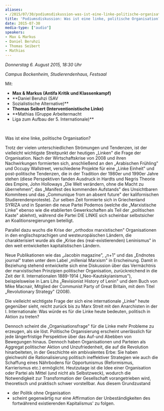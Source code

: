 ```yaml
---
aliases:
- /2015/07/30/podiumsdiskussion-was-ist-eine-linke-politische-organisation
title: 'Podiumsdiskussion: Was ist eine linke, politische Organisation?'
date: 2015-07-30
media-type: ["audio"]
speakers:
- Max & Markus
- Daniel Beruhzi
- Thomas Seibert
- Mathias
---
```

*Donnerstag 6. August 2015, 18:30 Uhr*

*Campus Bockenheim, Studierendenhaus, Festsaal*

Mit:

- **Max & Markus (Antifa Kritik und Klassenkampf)**
- **Daniel Beruhzi (SAV
 - Sozialistische Alternative)**
- **Thomas Seibert (Interventionistische Linke)**
- **Mathias (Gruppe Arbeitermacht
 - Liga zum Aufbau der 5. Internationale)**

 

Was ist eine linke, politische Organisation?

Trotz der vielen unterschiedlichen Strömungen und Tendenzen, ist der vielleicht wichtigste Streitpunkt der heutigen „Linken" die Frage der Organisation. Nach der Wirtschaftskrise von 2008 und ihren Nachwirkungen formierten sich, anschließend an den „Arabischen Frühling" und Occupy Wallstreet, verschiedene Projekte für eine „Linke Einheit" und post-politische Tendenzen, die in der Tradition der 1980er und 1990er Jahre stehen (diese Perspektiven fanden Ausdruck in Hardts und Negris Theorie des Empire, John Holloways „Die Welt verändern, ohne die Macht zu übernehmen", das „Manifest des kommenden Aufstands" des Unsichtbaren Kommitees und das „Communique from an absent future" der kalifornischen Studierendenproteste). Zur selben Zeit formierte sich in Griechenland SYRIZA und in Spanien die neue Partei Podemos (welche die „Marxistische Linke" ebenso wie die etablierten Gewerkschaften als Teil der „politischen Kaste" ablehnt), während die Partei DIE LINKE sich scheinbar selbstsicher an Koalitionsregierungen beteiligt.

Parallel dazu wuchs die Krise der „orthodox marxistischen" Organisationen in den englischsprachigen und westeuropäischen Ländern, die charakterisiert wurde als die „Krise des (real-existierenden) Leninismus" in den weit entwickelten kapitalistischen Ländern.

Neue Publikationen wie das „Jacobin magazine", „n+1" und das „Endnotes journal" traten unter dem Label „millenial Marxism" in Erscheinung. Damit in Beziehung stehend entwickelte sich eine Diskussion über das Vermächtnis der marxistischen Prinzipien politischer Organisation, zurückreichend in die Zeit der II. Internationalen 1889-1914 („Neo-Kautskyianismus"), beispielsweise in Lars Lihs „Revisionist History of Lenin" und dem Buch von Mike Macnair, Mitglied der Communist Party of Great Britain, mit dem Titel „Revolutionary Strategy" (2008).

Die vielleicht wichtigste Frage der sich eine internationale „Linke" heute gegenüber sieht, reicht zurück bis zu Marx Streit mit den Anarchisten in der I. Internationale: Was würde es für die Linke heute bedeuten, politisch in Aktion zu treten?

Dennoch scheint die „Organisationsfrage" für die Linke mehr Probleme zu erzeugen, als sie löst. Politische Organisierung erscheint unerlässlich für jede längerfristige Perspektive über das Auf-und Abebben von Bewegungen hinaus. Dennoch haben Organisationen und Parteien als Aggregat politischer Aktion und Unzufriedenheit, die auf die Revolution hinarbeiteten, in der Geschichte ein ambivalentes Erbe: Sie haben gleichwohl die Rationalisierung politisch ineffektiver Strategien wie auch die Schaffung eines Nährbodens für Opportunismus (Reformismus, Karrierismus etc.) ermöglicht. Heutzutage ist die Idee einer Organisation oder Partei als Mittel (und nicht als Selbstzweck), wodurch die Notwendigkeit zur Transformation der Gesellschaft vorangetrieben wird, theoretisch und praktisch schwer vorstellbar. Aus diesem Grundzustand
 - der Politik ohne Organisation
 - scheint gegenwärtig nur eine Affirmation der Unbeständigkeiten des fortwährend existierenden Kapitalismus' zu folgen.
